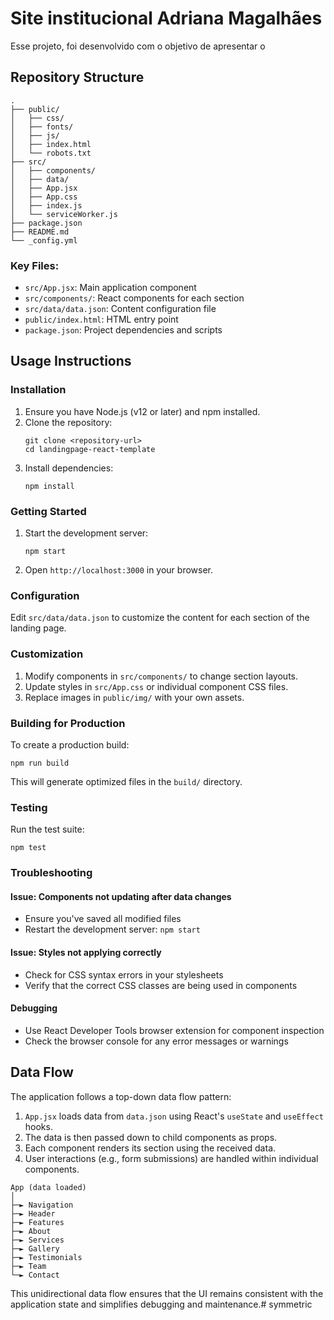 # Site institucional Adriana Magalhães

Esse projeto, foi desenvolvido com o objetivo de apresentar o

## Repository Structure

```
.
├── public/
│   ├── css/
│   ├── fonts/
│   ├── js/
│   ├── index.html
│   └── robots.txt
├── src/
│   ├── components/
│   ├── data/
│   ├── App.jsx
│   ├── App.css
│   ├── index.js
│   └── serviceWorker.js
├── package.json
├── README.md
└── _config.yml
```

### Key Files:
- `src/App.jsx`: Main application component
- `src/components/`: React components for each section
- `src/data/data.json`: Content configuration file
- `public/index.html`: HTML entry point
- `package.json`: Project dependencies and scripts

## Usage Instructions

### Installation

1. Ensure you have Node.js (v12 or later) and npm installed.
2. Clone the repository:
   ```
   git clone <repository-url>
   cd landingpage-react-template
   ```
3. Install dependencies:
   ```
   npm install
   ```

### Getting Started

1. Start the development server:
   ```
   npm start
   ```
2. Open `http://localhost:3000` in your browser.

### Configuration

Edit `src/data/data.json` to customize the content for each section of the landing page.

### Customization

1. Modify components in `src/components/` to change section layouts.
2. Update styles in `src/App.css` or individual component CSS files.
3. Replace images in `public/img/` with your own assets.

### Building for Production

To create a production build:

```
npm run build
```

This will generate optimized files in the `build/` directory.

### Testing

Run the test suite:

```
npm test
```

### Troubleshooting

#### Issue: Components not updating after data changes
- Ensure you've saved all modified files
- Restart the development server: `npm start`

#### Issue: Styles not applying correctly
- Check for CSS syntax errors in your stylesheets
- Verify that the correct CSS classes are being used in components

#### Debugging
- Use React Developer Tools browser extension for component inspection
- Check the browser console for any error messages or warnings

## Data Flow

The application follows a top-down data flow pattern:

1. `App.jsx` loads data from `data.json` using React's `useState` and `useEffect` hooks.
2. The data is then passed down to child components as props.
3. Each component renders its section using the received data.
4. User interactions (e.g., form submissions) are handled within individual components.

```
App (data loaded)
│
├─► Navigation
├─► Header
├─► Features
├─► About
├─► Services
├─► Gallery
├─► Testimonials
├─► Team
└─► Contact
```

This unidirectional data flow ensures that the UI remains consistent with the application state and simplifies debugging and maintenance.#   s y m m e t r i c  
 